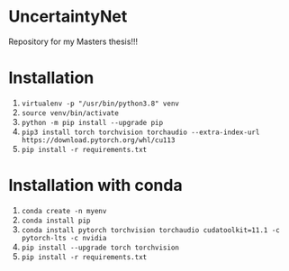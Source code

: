 # UncertaintyNet
Repository for my Masters thesis!!!

# Installation
1. `virtualenv -p "/usr/bin/python3.8" venv`
2. `source venv/bin/activate` 
3. `python -m pip install --upgrade pip`
4. `pip3 install torch torchvision torchaudio --extra-index-url https://download.pytorch.org/whl/cu113`
5. `pip install -r requirements.txt`

# Installation with conda
1. `conda create -n myenv`
2. `conda install pip`
3. `conda install pytorch torchvision torchaudio cudatoolkit=11.1 -c pytorch-lts -c nvidia`
4. `pip install --upgrade torch torchvision`
5. `pip install -r requirements.txt`